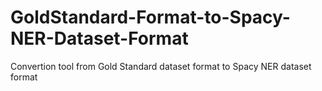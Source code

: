 # GoldStandard-Format-to-Spacy-NER-Dataset-Format
Convertion tool from Gold Standard dataset format to Spacy NER dataset format
